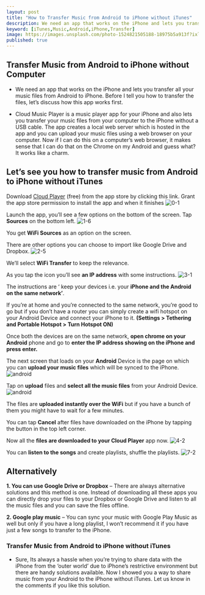 ```yaml
---
layout: post
title: "How to Transfer Music from Android to iPhone without iTunes"
description: We need an app that works on the iPhone and lets you transfer all your music files from Android to iPhone
keyword: [iTunes,Music,Android,iPhone,Transfer]
image: https://images.unsplash.com/photo-1524821505188-18975b5a913f?ixlib=rb-1.2.1&ixid=eyJhcHBfaWQiOjEyMDd9&auto=format&fit=crop&w=764&q=80
published: true
---
```


## Transfer Music from Android to iPhone without Computer
* We need an app that works on the iPhone and lets you transfer all your music files from Android to iPhone. Before I tell you how to transfer the files, let’s discuss how this app works first.

* Cloud Music Player is a music player app for your iPhone and also lets you transfer your music files from your computer to the iPhone without a USB cable. The app creates a local web server which is hosted in the app and you can upload your music files using a web browser on your computer. Now if I can do this on a computer’s web browser, it makes sense that I can do that on the Chrome on my Android and guess what? It works like a charm.

## Let’s see you how to transfer music from Android to iPhone without iTunes

Download [Cloud Player](https://itunes.apple.com/us/app/cloud-music-player-listener/id1054011814?mt=8) (free) from the app store by clicking this link. Grant the app store permission to install the app and when it finishes
![0-1](assets/images/0-1.jpg)

Launch the app, you’ll see a few options on the bottom of the screen. Tap **Sources** on the bottom left.
![1-6](assets/images/1-6.jpg)

You get **WiFi Sources** as an option on the screen.

There are other options you can choose to import like Google Drive and Dropbox.
![2-5](assets/images/2-5.jpg)

We’ll select **WiFi Transfer** to keep the relevance.

As you tap the icon you’ll see **an IP address** with some instructions.
![3-1](assets/images/3-1.jpg)

The instructions are ‘ keep your devices i.e. your **iPhone and the Android on the same network’**.

If you’re at home and you’re connected to the same network, you’re good to go but if you don’t have a router you can simply create a wifi hotspot on your Android Device and connect your iPhone to it. **(Settings > Tethering and Portable Hotspot > Turn Hotspot ON)**

Once both the devices are on the same network, **open chrome on your Android** phone and go to **enter the IP address showing on the iPhone and press enter.**

The next screen that loads on your **Android** Device is the page on which you can **upload your music files** which will be synced to the iPhone.
![android](assets/images/android.jpg)

Tap on **upload** files and **select all the music files** from your Android Device.
![android](assets/images/android2.jpg)

The files are **uploaded instantly over the WiFi** but if you have a bunch of them you might have to wait for a few minutes.

You can tap **Cancel** after files have downloaded on the iPhone by tapping the button in the top left corner.

Now all the **files are downloaded to your Cloud Player** app now.
![4-2](assets/images/4-2.jpg)

You can **listen to the songs** and create playlists, shuffle the playlists.
![7-2](assets/images/7-2.jpg)

## Alternatively
**1. You can use Google Drive or Dropbox** – There are always alternative solutions and this method is one. Instead of downloading all these apps you can directly drop your files to your Dropbox or Google Drive and listen to all the music files and you can save the files offline.

**2. Google play music** – You can sync your music with Google Play Music as well but only if you have a long playlist, I won’t recommend it if you have just a few songs to transfer to the iPhone.

### Transfer Music from Android to iPhone without iTunes
* Sure, Its always a hassle when you’re trying to share data with the iPhone from the ‘outer world’ due to iPhone’s restrictive environment but there are handy solutions available. Now I showed you a way to share music from your Android to the iPhone without iTunes. Let us know in the comments if you like this solution.
